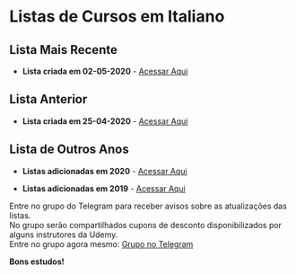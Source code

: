 # Listas de Cursos em Italiano

## Lista Mais Recente

  - **Lista criada em 02-05-2020** - [Acessar Aqui](https://github.com/ProgramacaoPratica/CursosUdemy/blob/master/Cursos%20em%20Italiano/2020/Listas/13%20-%20Lista%20-%2002-05-2020.md)
 
## Lista Anterior
 
  - **Lista criada em 25-04-2020** - [Acessar Aqui](https://github.com/ProgramacaoPratica/CursosUdemy/blob/master/Cursos%20em%20Italiano/2020/Listas/12%20-%20Lista%20-%2025-04-2020.md)
  
## Lista de Outros Anos

  - **Listas adicionadas em 2020** - [Acessar Aqui](https://github.com/ProgramacaoPratica/CursosUdemy/blob/master/Cursos%20em%20Italiano/2020)  

  - **Listas adicionadas em 2019** - [Acessar Aqui](https://github.com/ProgramacaoPratica/CursosUdemy/blob/master/Cursos%20em%20Italiano/2019) 
  
Entre no grupo do Telegram para receber avisos sobre as atualizações das listas.  
No grupo serão compartilhados cupons de desconto disponibilizados por alguns instrutores da Udemy.  
Entre no grupo agora mesmo: [Grupo no Telegram](http://bit.ly/2UvKbVX)

**Bons estudos!**
